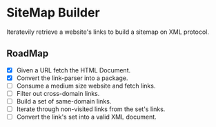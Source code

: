 # SiteMap Builder

Iteratevily retrieve a website's links to build a sitemap on XML protocol.


## RoadMap

- [X] Given a URL fetch the HTML Document.
- [X] Convert the link-parser into a package.
- [ ] Consume a medium size website and fetch links.
- [ ] Filter out cross-domain links.
- [ ] Build a set of same-domain links.
- [ ] Iterate through non-visited links from the set's links.
- [ ] Convert the link's set into a valid XML document.
